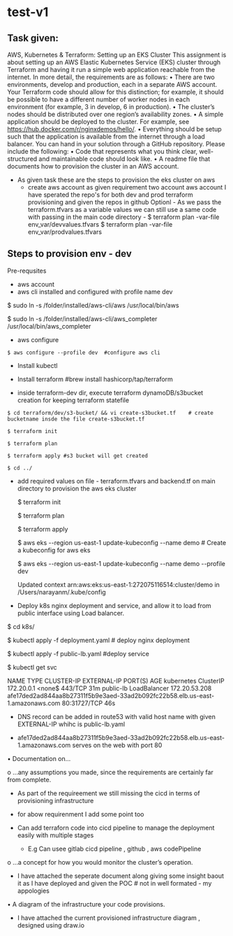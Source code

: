 # test-v1

Task given:
----------------
AWS, Kubernetes & Terraform: Setting up an EKS Cluster
This assignment is about setting up an AWS Elastic Kubernetes Service (EKS) cluster through
Terraform and having it run a simple web application reachable from the internet.
In more detail, the requirements are as follows:
• There are two environments, develop and production, each in a separate AWS account. Your
Terraform code should allow for this distinction; for example, it should be possible to have a
different number of worker nodes in each environment (for example, 3 in develop, 6 in
production).
• The cluster’s nodes should be distributed over one region’s availability zones.
• A simple application should be deployed to the cluster. For example, see
https://hub.docker.com/r/nginxdemos/hello/.
• Everything should be setup such that the application is available from the internet through a
load balancer.
You can hand in your solution through a GitHub repository. Please include the following:
• Code that represents what you think clear, well-structured and maintainable code should
look like.
• A readme file that documents how to provision the cluster in an AWS account.

*  As given task these are the steps to provision the eks cluster on aws 
   - create aws account as given requirement two account aws account 
     I have sperated the repo's for both dev and prod terraform provisioning and given the repos in github
     Optionl - As we pass the terraform.tfvars as a variable values we can still use a same code with passing in the main code directory -
      $  terraform plan -var-file env_var/devvalues.tfvars 
      $  terraform plan -var-file env_var/prodvalues.tfvars 

Steps to provision env - dev 
----------------------

Pre-requsites 
  - aws account 
  - aws cli installed and configured with profile name dev
  
   $ sudo ln -s /folder/installed/aws-cli/aws /usr/local/bin/aws 
   
   $ sudo ln -s /folder/installed/aws-cli/aws_completer /usr/local/bin/aws_completer
   
   -  aws configure 
   
    $ aws configure --profile dev  #configure aws cli 
    
  - Install kubectl 
  
  - Install terraform  #brew install hashicorp/tap/terraform
  

   - inside terraform-dev dir, execute terraform dynamoDB/s3bucket creation for keeping terraform statefile 
   
    $ cd terraform/dev/s3-bucket/ && vi create-s3bucket.tf    # create bucketname insde the file create-s3bucket.tf
    
    $ terraform init 
    
    $ terraform plan 
    
    $ terraform apply #s3 bucket will get created
    
    $ cd ../
    
  - add required values on file - terraform.tfvars and backend.tf on main directory to provision the aws eks cluster
   
    $ terraform init    
        
    $ terraform plan
    
    
    $ terraform apply
    
    
    $ aws eks --region us-east-1 update-kubeconfig --name demo  # Create a kubeconfig for aws eks 
    
    
     $ aws eks --region us-east-1 update-kubeconfig --name demo --profile dev
     
     Updated context arn:aws:eks:us-east-1:272075116514:cluster/demo in /Users/narayanm/.kube/config 
     

  - Deploy k8s nginx deployment and service, and allow it to load from public interface using Load balancer.
  
   $ cd k8s/
   
   $ kubectl apply -f deployment.yaml  # deploy nginx deployment 
   
   $ kubectl apply -f public-lb.yaml  #deploy service 
   
   $ kubectl get svc
   

NAME         TYPE           CLUSTER-IP      EXTERNAL-IP                                                                     PORT(S)        AGE
kubernetes   ClusterIP      172.20.0.1      <none$                                                                          443/TCP        31m
public-lb    LoadBalancer   172.20.53.208   afe17ded2ad844aa8b27311f5b9e3aed-33ad2b092fc22b58.elb.us-east-1.amazonaws.com   80:31727/TCP   46s 


  - DNS record can be added in route53 with valid host name with given EXTERNAL-IP whihc is public-lb.yaml 
  
   - afe17ded2ad844aa8b27311f5b9e3aed-33ad2b092fc22b58.elb.us-east-1.amazonaws.com serves on the web with port 80 
   

• Documentation on...

o ...any assumptions you made, since the requirements are certainly far from
complete.

  - As part of the requireement we still missing the cicd in terms of provisioning infrastructure  
  
  - for abow requirenment I add some point too
  
   - Can add terraforn code into cicd pipeline to manage the deployment easily with multiple stages
   
     -  E.g Can usee gitlab cicd pipeline , github , aws codePipeline 
     

o ...a concept for how you would monitor the cluster’s operation.

- I have attached the seperate document along  giving some insight baout it as I have deployed and given the POC  # not in well formated - my appologies

• A diagram of the infrastructure your code provisions.

- I have attached the current  provisioned infrastructure diagram , designed using draw.io 
